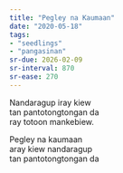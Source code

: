 ```yaml
---
title: "Pegley na Kaumaan"
date: "2020-05-18"
tags:
- "seedlings"
- "pangasinan"
sr-due: 2026-02-09
sr-interval: 870
sr-ease: 270
---
```

Nandaragup iray kiew  
tan pantotongtongan da  
ray totoon mankebiew.

Pegley na kaumaan  
aray kiew nandaragup  
tan pantotongtongan da